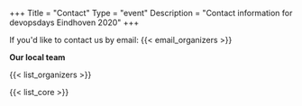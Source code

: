 +++
Title = "Contact"
Type = "event"
Description = "Contact information for devopsdays Eindhoven 2020"
+++

If you'd like to contact us by email: {{< email_organizers >}}

**Our local team**

{{< list_organizers >}}


{{< list_core >}}
